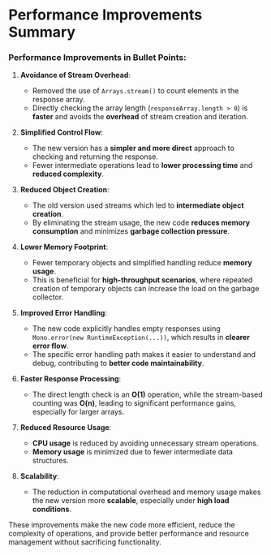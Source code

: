 # Performance Improvements Summary

### Performance Improvements in Bullet Points:

1. **Avoidance of Stream Overhead**:
   - Removed the use of `Arrays.stream()` to count elements in the response array.
   - Directly checking the array length (`responseArray.length > 0`) is **faster** and avoids the **overhead** of stream creation and iteration.

2. **Simplified Control Flow**:
   - The new version has a **simpler and more direct** approach to checking and returning the response.
   - Fewer intermediate operations lead to **lower processing time** and **reduced complexity**.

3. **Reduced Object Creation**:
   - The old version used streams which led to **intermediate object creation**.
   - By eliminating the stream usage, the new code **reduces memory consumption** and minimizes **garbage collection pressure**.

4. **Lower Memory Footprint**:
   - Fewer temporary objects and simplified handling reduce **memory usage**.
   - This is beneficial for **high-throughput scenarios**, where repeated creation of temporary objects can increase the load on the garbage collector.

5. **Improved Error Handling**:
   - The new code explicitly handles empty responses using `Mono.error(new RuntimeException(...))`, which results in **clearer error flow**.
   - The specific error handling path makes it easier to understand and debug, contributing to **better code maintainability**.

6. **Faster Response Processing**:
   - The direct length check is an **O(1)** operation, while the stream-based counting was **O(n)**, leading to significant performance gains, especially for larger arrays.

7. **Reduced Resource Usage**:
   - **CPU usage** is reduced by avoiding unnecessary stream operations.
   - **Memory usage** is minimized due to fewer intermediate data structures.

8. **Scalability**:
   - The reduction in computational overhead and memory usage makes the new version more **scalable**, especially under **high load conditions**.

These improvements make the new code more efficient, reduce the complexity of operations, and provide better performance and resource management without sacrificing functionality.

